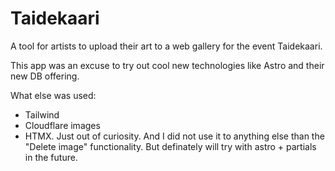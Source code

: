 # Taidekaari

A tool for artists to upload their art to a web gallery for the event Taidekaari.

This app was an excuse to try out cool new technologies like Astro and their new DB offering.

What else was used:
- Tailwind
- Cloudflare images
- HTMX. Just out of curiosity. And I did not use it to anything else than the "Delete image" functionality. But definately will try with astro + partials in the future.